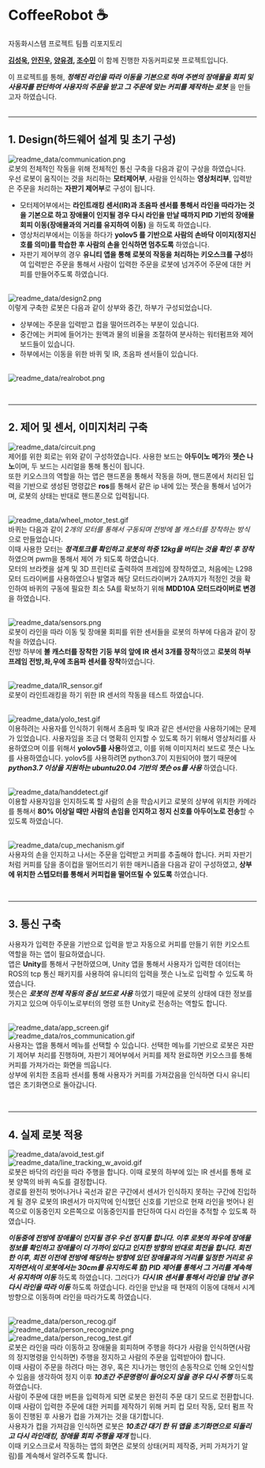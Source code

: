 # CoffeeRobot :coffee:
자동화시스템 프로젝트 팀플 리포지토리

**[김성욱](https://github.com/AsdoubleU), [안진우](https://github.com/want2bedoctor), [양유경](https://github.com/callme60), [조수민](https://github.com/1213tnals)** 이 함께 진행한 자동커피로봇 프로젝트입니다.   
   
이 프로젝트를 통해, ***정해진 라인을 따라 이동을 기본으로 하며 주변의 장애물을 회피 및 사용자를 판단하여 사용자의 주문을 받고 그 주문에 맞는 커피를 제작하는 로봇*** 을 만들고자 하였습니다.   
&nbsp;&nbsp;&nbsp;&nbsp;   
_______________________________________________   
## 1. Design(하드웨어 설계 및 초기 구성)   
![readme_data/communication.png](readme_data/communication.png)   
로봇의 전체적인 작동을 위해 전체적인 통신 구축을 다음과 같이 구상을 하였습니다.   
우선 로봇이 움직이는 것을 처리하는 **모터제어부**, 사람을 인식하는 **영상처리부**, 입력받은 주문을 처리하는 **자판기 제어부**로 구성이 됩니다.    
- 모터제어부에서는 **라인트래킹 센서(IR)과 초음파 센서를 통해서 라인을 따라가는 것을 기본으로 하고 장애물이 인지될 경우 다시 라인을 만날 때까지 PID 기반의 장애물 회피 이동(장애물과의 거리를 유지하여 이동)** 을 하도록 하였습니다.    
- 영상처리부에서는 이동을 하다가 **yolov5 를 기반으로 사람의 손바닥 이미지(정지신호를 의미)를 학습한 후 사람의 손을 인식하면 멈추도록** 하였습니다.   
- 자판기 제어부의 경우 **유니티 앱을 통해 로봇의 작동을 처리하는 키오스크를 구성**하여 입력받은 주문을 통해서 사람이 입력한 주문을 로봇에 넘겨주어 주문에 대한 커피를 만들어주도록 하였습니다.   
   
   
&nbsp;&nbsp;   
![readme_data/design2.png](readme_data/design2.png)   
이렇게 구축한 로봇은 다음과 같이 상부와 중간, 하부가 구성되었습니다.   
- 상부에는 주문을 입력받고 컵을 떨어뜨려주는 부분이 있습니다.   
- 중간에는 커피에 들어가는 원액과 물의 비율을 조절하여 분사하는 워터펌프와 제어보드들이 있습니다.   
- 하부에서는 이동을 위한 바퀴 및 IR, 초음파 센서들이 있습니다.   
   
&nbsp;&nbsp;   
![readme_data/realrobot.png](readme_data/realrobot.png)   
   
&nbsp;&nbsp;&nbsp;&nbsp;   
_______________________________________________   
## 2. 제어 및 센서, 이미지처리 구축   
![readme_data/circuit.png](readme_data/circuit.png)   
제어를 위한 회로는 위와 같이 구성하였습니다. 사용한 보드는 **아두이노 메가**와 **젯슨 나노**이며, 두 보드는 시리얼을 통해 통신이 됩니다.   
또한 키오스크의 역할을 하는 앱은 핸드폰을 통해서 작동을 하며, 핸드폰에서 처리된 입력을 기반으로 생성된 명령값은 **ros**를 통해서 같은 ip 내에 있는 젯슨을 통해서 넘어가며, 로봇의 상태는 반대로 핸드폰으로 입력됩니다.   
   
&nbsp;&nbsp;   
![readme_data/wheel_motor_test.gif](readme_data/wheel_motor_test.gif)   
바퀴는 다음과 같이 _2개의 모터를 통해서 구동되며 전방에 볼 캐스터를 장착하는 방식_ 으로 만들었습니다.   
이때 사용한 모터는 ***정격토크를 확인하고 로봇의 하중 12kg을 버티는 것을 확인 후 장착*** 하였으며 pwm을 통해서 제어 가 되도록 하였습니다.   
모터의 브라켓을 설계 및 3D 프린터로 출력하여 프레임에 장착하였고, 처음에는 L298 모터 드라이버를 사용하였으나 발열과 해당 모터드라이버가 2A까지가 적정인 것을 확인하여 바퀴의 구동에 필요한 최소 5A를 확보하기 위해 **MDD10A 모터드라이버로 변경**을 하였습니다.   
   
&nbsp;&nbsp;   
![readme_data/sensors.png](readme_data/sensors.png)   
로봇이 라인을 따라 이동 및 장애물 회피를 위한 센서들을 로봇의 하부에 다음과 같이 장착을 하였습니다.   
전방 하부에 **볼 캐스터를 장착한 기둥 부의 앞에 IR 센서 3개를 장착**하였고 **로봇의 하부 프레임 전방,좌,우에 초음파 센서를 장착**하였습니다.   
   
&nbsp;&nbsp;   
![readme_data/IR_sensor.gif](readme_data/IR_sensor.gif)   
로봇이 라인트래킹을 하기 위한 IR 센서의 작동을 테스트 하였습니다.   
   
&nbsp;&nbsp;   
![readme_data/yolo_test.gif](readme_data/yolo_test.gif)   
이용하려는 사용자를 인식하기 위해서 초음파 및 IR과 같은 센서만을 사용하기에는 문제가 있었습니다. 사용자임을 조금 더 명확히 인지할 수 있도록 하기 위해서 영상처리를 사용하였으며 이를 위해서 **yolov5를 사용**하였고, 이를 위해 이미지처리 보드로 젯슨 나노를 사용하였습니다. yolov5를 사용하려면 python3.7이 지원되어야 했기 때문에 ***python3.7 이상을 지원하는 ubuntu20.04 기반의 젯슨 os를 사용*** 하였습니다.   
   
&nbsp;&nbsp;   
![readme_data/handdetect.gif](readme_data/handdetect.gif)   
이용할 사용자임을 인지하도록 할 사람의 손을 학습시키고 로봇의 상부에 위치한 카메라를 통해서 **80% 이상일 때만 사람의 손임을 인지하고 정지 신호를 아두이노로 전송**할 수 있도록 하였습니다.   
   
&nbsp;&nbsp;   
![readme_data/cup_mechanism.gif](readme_data/cup_mechanism.gif)   
사용자의 손을 인지하고 나서는 주문을 입력받고 커피를 추출해야 합니다. 커피 자판기처럼 커피를 담을 종이컵을 떨어뜨리기 위한 매커니즘을 다음과 같이 구성하였고, **상부에 위치한 스텝모터를 통해서 커피컵을 떨어뜨릴 수 있도록** 하였습니다.   
   
&nbsp;&nbsp;&nbsp;&nbsp;   
_______________________________________________   
## 3. 통신 구축   
사용자가 입력한 주문을 기반으로 입력을 받고 자동으로 커피를 만들기 위한 키오스트 역할을 하는 앱이 필요하였습니다.   
앱은 **Unity**를 통해서 구현하였으며, Unity 앱을 통해서 사용자가 입력한 데이터는 ROS의 tcp 통신 패키지를 사용하여 유니티의 입력을 젯슨 나노로 입력할 수 있도록 하였습니다.   
젯슨은 ***로봇의 전체 작동의 중심 보드로 사용*** 하였기 때문에 로봇의 상태에 대한 정보를 가지고 있으며 아두이노로부터의 명령 또한 Unity로 전송하는 역할도 합니다.   
   
&nbsp;&nbsp;   
![readme_data/app_screen.gif](readme_data/app_screen.gif)   
![readme_data/ros_communication.gif](readme_data/ros_communication.gif)   
사용자는 앱을 통해서 메뉴를 선택할 수 있습니다. 선택한 메뉴를 기반으로 로봇은 자판기 제어부 처리를 진행하며, 자판기 제어부에서 커피를 제작 완료하면 키오스크를 통해 커피를 가져가라는 화면을 띄웁니다.   
상부에 위치한 초음파 센서를 통해 사용자가 커피를 가져갔음을 인식하면 다시 유니티 앱은 초기화면으로 돌아갑니다.   
   
&nbsp;&nbsp;&nbsp;&nbsp;   
_______________________________________________   
## 4. 실제 로봇 적용   
![readme_data/avoid_test.gif](readme_data/avoid_test.gif)   
![readme_data/line_tracking_w_avoid.gif](readme_data/line_tracking_w_avoid.gif)   
로봇은 바닥의 라인을 따라 주행을 합니다. 이때 로봇의 하부에 있는 IR 센서를 통해 로봇 양쪽의 바퀴 속도를 결정합니다.   
경로를 완전히 벗어나거나 곡선과 같은 구간에서 센서가 인식하지 못하는 구간에 진입하게 될 경우 로봇의 IR센서가 마지막에 인식했던 신호를 기반으로 현재 라인을 벗어나 왼쪽으로 이동중인지 오른쪽으로 이동중인지를 판단하여 다시 라인을 추적할 수 있도록 하였습니다.   
   
***이동중에 전방에 장애물이 인지될 경우 우선 정지를 합니다. 이후 로봇의 좌우에 장애물 정보를 확인하고 장애물이 더 가까이 있다고 인지한 방향의 반대로 회전을 합니다. 회전한 이후, 회전 이전에 전방에 해당하는 방향에 있던 장애물과의 거리를 일정한 거리로 유지하면서(이 로봇에서는 30cm를 유지하도록 함) PID 제어를 통해서 그 거리를 계속해서 유지하며 이동*** 하도록 하였습니다. 그러다가 ***다시 IR 센서를 통해서 라인을 만날 경우 다시 라인을 따라 이동*** 하도록 하였습니다. 라인을 만났을 때 현재의 이동에 대해서 시계방향으로 이동하며 라인을 따라가도록 하였습니다.   
   
&nbsp;&nbsp;   
![readme_data/person_recog.gif](readme_data/person_recog.gif)   
![readme_data/person_recognize.png](readme_data/person_recognize.png)   
![readme_data/person_recog_test.gif](readme_data/person_recog_test.gif)   
로봇은 라인을 따라 이동하고 장애물을 회피하며 주행을 하다가 사람을 인식하면(사람의 정지명령을 인식하면) 주행을 정지하고 사람의 주문을 입력받아야 합니다.   
이때 사람이 주문을 하려다 마는 경우, 혹은 지나가는 행인의 손동작으로 인해 오인식할 수 있음을 생각하여 정지 이후 ***10초간 주문명령이 들어오지 않을 경우 다시 주행*** 하도록 하였습니다.   
사람이 주문에 대한 버튼을 입력하게 되면 로봇은 완전히 주문 대기 모드로 전환합니다.   
이때 사람이 입력한 주문에 대한 커피를 제작하기 위해 커피 컵 모터 작동, 모터 펌프 작동이 진행된 후 사용가 컵을 가져가는 것을 대기합니다.   
사용자가 컵을 가져감을 인식하면 로봇은 ***10초간 대기 한 뒤 앱을 초기화면으로 되돌리고 다시 라인래킹, 장애물 회피 주행을 재개*** 합니다.   
이때 키오스크로서 작동하는 앱의 화면은 로봇의 상태(커피 제작중, 커피 가져가기 알림)를 계속해서 알려주도록 합니다.   